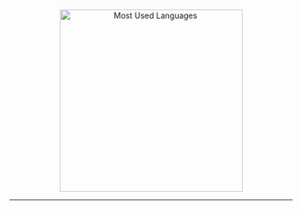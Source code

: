 <!--
**clem-fry/clem-fry** is a ✨ _special_ ✨ repository because its `README.md` (this file) appears on your GitHub profile.

Here are some ideas to get you started:

- 🔭 I’m currently working on ...
- 🌱 I’m currently learning ...
- 👯 I’m looking to collaborate on ...
- 🤔 I’m looking for help with ...
- 💬 Ask me about ...
- 📫 How to reach me: ...
- 😄 Pronouns: ...
- ⚡ Fun fact: ...
-->

<br>
<div align="center">

<img width="325" src="https://github-readme-stats-eta-gray-84.vercel.app/api/top-langs?username=clem-fry&theme=highcontrast&layout=donut&hide=css&langs_count=8&border_radius=10&show_icons=true&locale=en&count_private=true"
  alt="Most Used Languages" />
</div>


<hr>
